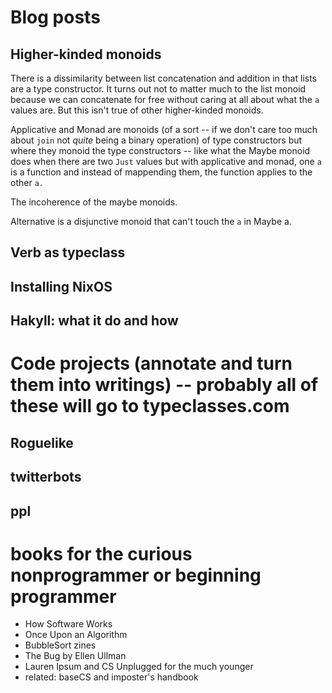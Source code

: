 # Blog posts

## Higher-kinded monoids

There is a dissimilarity between list concatenation and addition in that lists are a type constructor. It turns out not to matter much to the list monoid because we can concatenate for free without caring at all about what the `a` values are. But this isn't true of other higher-kinded monoids.

Applicative and Monad are monoids (of a sort -- if we don't care too much about `join` not *quite* being a binary operation) of type constructors but where they monoid the type constructors -- like what the Maybe monoid does when there are two `Just` values but with applicative and monad, one `a` is a function and instead of mappending them, the function applies to the other `a.`

The incoherence of the maybe monoids.

Alternative is a disjunctive monoid that can't touch the `a` in Maybe a.

## Verb as typeclass




## Installing NixOS




## Hakyll: what it do and how





# Code projects (annotate and turn them into writings) -- probably all of these will go to typeclasses.com

## Roguelike

## twitterbots

## ppl


# books for the curious nonprogrammer or beginning programmer

- How Software Works
- Once Upon an Algorithm
- BubbleSort zines
- The Bug by Ellen Ullman
- Lauren Ipsum and CS Unplugged for the much younger
- related:  baseCS and imposter's handbook
